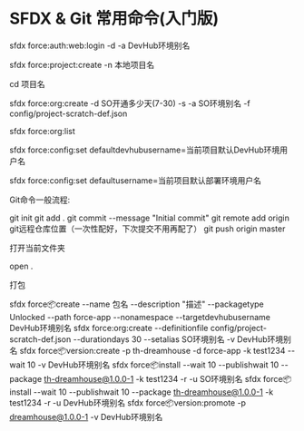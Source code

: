 # SFDX & Git 常用命令(入门版)

sfdx force:auth:web:login -d -a DevHub环境别名

sfdx force:project:create -n 本地项目名

cd 项目名

sfdx force:org:create -d SO开通多少天(7-30) -s -a SO环境别名 -f config/project-scratch-def.json

sfdx force:org:list

sfdx force:config:set defaultdevhubusername=当前项目默认DevHub环境用户名

sfdx force:config:set defaultusername=当前项目默认部署环境用户名

Git命令一般流程:

git init 
git add .
git commit --message "Initial commit"
git remote add origin git远程仓库位置（一次性配好，下次提交不用再配了）
git push origin master

打开当前文件夹

open .

打包

sfdx force:package:create --name 包名 --description "描述" --packagetype Unlocked --path force-app --nonamespace --targetdevhubusername DevHub环境别名
sfdx force:org:create --definitionfile config/project-scratch-def.json --durationdays 30 --setalias SO环境别名 -v DevHub环境别名
sfdx force:package:version:create -p th-dreamhouse -d force-app -k test1234 --wait 10 -v DevHub环境别名
sfdx force:package:install --wait 10 --publishwait 10 --package th-dreamhouse@1.0.0-1 -k test1234 -r -u SO环境别名
sfdx force:package:install --wait 10 --publishwait 10 --package th-dreamhouse@1.0.0-1 -k test1234 -r -u DevHub环境别名
sfdx force:package:version:promote -p dreamhouse@1.0.0-1 -v DevHub环境别名



